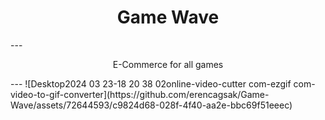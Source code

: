 <h1 align=center>Game Wave</h1>
---
<p align=center>E-Commerce for all games</p>
---
![Desktop2024 03 23-18 20 38 02online-video-cutter com-ezgif com-video-to-gif-converter](https://github.com/erencagsak/Game-Wave/assets/72644593/c9824d68-028f-4f40-aa2e-bbc69f51eeec)
